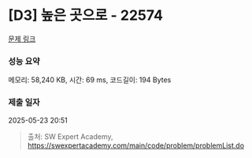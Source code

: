 # [D3] 높은 곳으로 - 22574 

[문제 링크](https://swexpertacademy.com/main/code/problem/problemDetail.do?contestProbId=AZIieDaq5AEDFAXd) 

### 성능 요약

메모리: 58,240 KB, 시간: 69 ms, 코드길이: 194 Bytes

### 제출 일자

2025-05-23 20:51



> 출처: SW Expert Academy, https://swexpertacademy.com/main/code/problem/problemList.do